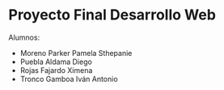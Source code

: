 # Proyecto Final Desarrollo Web

Alumnos:

- Moreno Parker Pamela Sthepanie
- Puebla Aldama Diego
- Rojas Fajardo Ximena
- Tronco Gamboa Iván Antonio